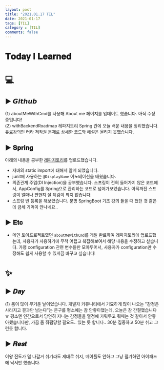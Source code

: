 ```yaml
---
layout: post
title: "2021.01.17 TIL"
date: 2021-01-17
tags: [TIL]
category : [TIL]
comments: false
---
```


# 𝐓𝐨𝐝𝐚𝐲 𝐈 𝐋𝐞𝐚𝐫𝐧𝐞𝐝

# 💻  

<!-- ## ▶ 𝑷𝒓𝒐𝒃𝒍𝒆𝒎 𝑺𝒐𝒍𝒗𝒊𝒏𝒈 -->

## ▶ 𝙂𝙞𝙩𝙝𝙪𝙗
(1) aboutMeWithCmd를 사용해 About me 페이지를 업데이트 했습니다. 아직 수정중입니다!  
(2) withBackendRoadmap 레파지토리 Spring 칸에 오늘 배운 내용을 정리했습니다. 유료강의인 터라 저작권 문제로 상세한 코드와 해설은 올리지 못했습니다.

## ▶ 𝐒𝐩𝐫𝐢𝐧𝐠
아래의 내용을 공부한 [레파지토리](https://github.com/JooMal/withBackendRoadmap/tree/main/Spring/lec03)를 업로드했습니다.  
- 자바의 static import에 대해서 알게 되었습니다.
- junit에 사용하는 `@DisplayName` 어노테이션을 배웠습니다.
- 의존관계 주입(DI Injection)을 공부했습니다. 스프링이 전혀 들어가지 않은 코드에서, AppConfig를 Spring으로 관리하는 코드로 넘어가보았습니다. 아직까진 스프링이 얼마나 편한지 잘 체감이 되지 않습니다.  
- 스프링 빈 등록을 해보았습니다. 분명 SpringBoot 기초 강의 들을 때 했던 것 같은데 금세 기억이 안나네요..

<!-- ## #𝑩𝑩𝑩𝑩𝑭𝑭 -->

<!-- ## ▶ 𝑨𝒄𝒂𝒅𝒆𝒎𝒚 -->

## ▶ 𝐄𝐭𝐜
- 메인 토이프로젝트였던 `aboutMeWithCmd`를 개발 완료하여 레파지토리에 업로드했는데, 사용자가 사용하기에 무척 어렵고 복잡해보여서 해당 내용을 수정하고 싶습니다. 가령 configuration 관련 변수들만 모아두어서, 사용자가 configuration만 수정해도 쉽게 사용할 수 있게끔 바꾸고 싶습니다!

# ✨

## ▶ 𝑫𝒂𝒚
(1) 몸이 많이 무거운 날이었습니다. 개발자 커뮤니티에서 기묘하게 많이 나오는 "감정은 사라지고 결과만 남는다"는 문구를 평소에는 참 안좋아했는데, 오늘은 참 간절했습니다 ㅠ 평소엔 인간으로서 당연히 지니는 감정들을 열정에 가둬두고 줘패는 것 같아서 안좋아했습니다만, 가끔 좀 줘팸당할 필요도.. 있는 듯 합니다.. 30분 집중하고 50분 쉬고 그런듯 합니다.  

## ▶ 𝑹𝒆𝒔𝒕
이왕 진도가 덜 나갈거 쉬기라도 제대로 쉬지, 메이플도 안하고 그냥 필기하던 아이패드에 낙서만 했습니다.  
